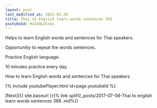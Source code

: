 ```yaml
---
layout: post
last_modified_at: 2021-03-29
title: Thai to English learn words sentences 555 
youtubeId: Ha15QLUCsGs
---
```

 
 
Helps to learn English words and sentences for Thai speakers.

Opportunitiy to repeat the words sentences. 

Practice English language. 
 
10 minutes practice every day. 
 
How to learn English words and sentences for Thai speakers 
 
{% include youtubePlayer.html id=page.youtubeId %}
 
 
[Next]({{ site.baseurl }}{% link  split1/_posts/2017-07-08-Thai to english learn words sentences 388 .md%})
 

